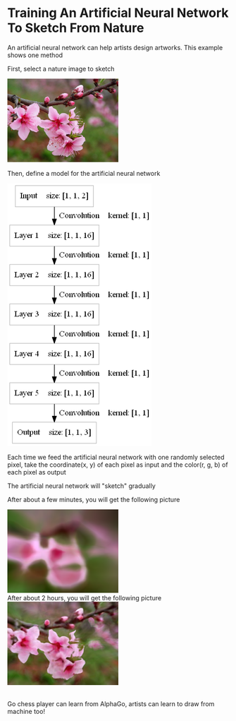 Training An Artificial Neural Network To Sketch From Nature
====

An artificial neural network can help artists design artworks. This example shows one method

First, select a nature image to sketch
<div><img src="files/peach_blossom.jpg" width="50%" /></div>

Then, define a model for the artificial neural network
<div><img src="files/model.png" /></div>

Each time we feed the artificial neural network with one randomly selected pixel, take the coordinate(x, y) of each pixel as input and 
the color(r, g, b) of each pixel as output

The artificial neural network will "sketch" gradually

After about a few minutes, you will get the following picture
<div><img src="files/_img_start.png" width="50%" /></div>
After about 2 hours, you will get the following picture
<div><img src="files/_img.png" width="50%" /></div>
<br>

Go chess player can learn from AlphaGo, artists can learn to draw from machine too!
